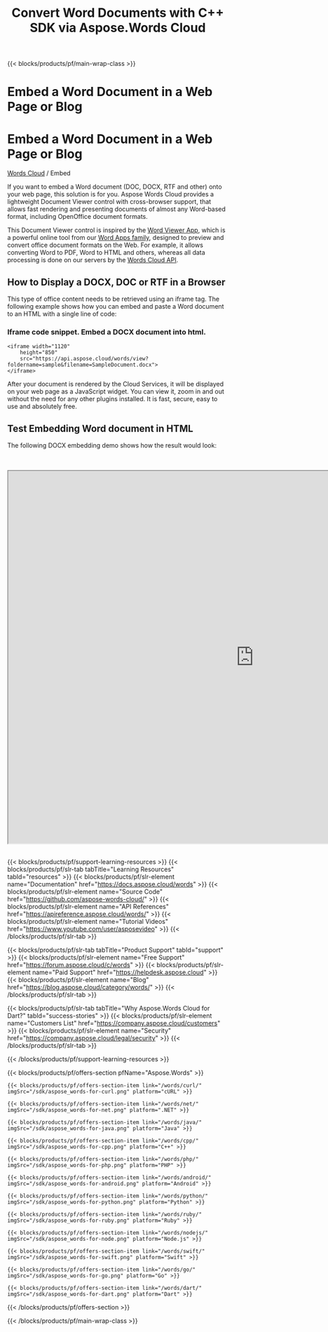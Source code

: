 ﻿---
title: Convert Word Documents with C++ SDK via Aspose.Words Cloud 
description: Create, edit, convert and split Word documents in the Cloud
weight: 20
url: /embed
---

{{< blocks/products/pf/main-wrap-class >}}
<div id="fh">
<div class="container">
<div class="row">
<h1>Embed a Word Document in a Web Page or Blog</h1>
</div>
</div>
</div>
<div class="wmh">
<div class="container">
<div class="row">
<h1>Embed a Word Document in a Web Page or Blog</h1>
</div>
</div>
</div>
<div id="fm" data-nosnippet="">
<div class="container">
<div class="row">
<p class="navbar-text"><a href="/words/family/">Words Cloud</a> / Embed</p>
</div>
</div>
</div>
<div class="wgray">
<div class="container">
<div class="row">
<div class="w">
<p>If you want to embed a Word document (DOC, DOCX, RTF and other) onto your web page, this solution is for you. Aspose Words Cloud provides a lightweight Document Viewer control with cross-browser support, that allows fast rendering and presenting documents of almost any Word-based format, including OpenOffice document formats.</p>
<p>This Document Viewer control is inspired by the <a href="https://products.aspose.app/words/viewer" target="_blank" rel="noopener noreferrer">Word Viewer App</a>, which is a powerful online tool from our <a href="https://products.aspose.app/words/family" target="_blank" rel="noopener noreferrer">Word Apps family</a>, designed to preview and convert office document formats on the Web. For example, it allows converting Word to PDF, Word to HTML and others, whereas all data processing is done on our servers by the <a href="https://apireference.aspose.cloud/words/" target="_blank" rel="noopener noreferrer">Words Cloud API</a>.</p>
<h2>How to Display a DOCX, DOC or RTF in a Browser</h2>
<p>This type of office content needs to be retrieved using an iframe tag. The following example shows how you can embed and paste a Word document to an HTML with a single line of code:</p>
<div class="codeblock nf" style="max-width: 850px;">
<h3>Iframe code snippet. Embed a DOCX document into html.</h3>
<pre data-nosnippet=""><code class="html hljs">&lt;iframe width="1120"
	height="850"
	src="https://api.aspose.cloud/words/view?foldername=sample&amp;filename=SampleDocument.docx"&gt;
&lt;/iframe&gt;</code></pre>
</div>
<p>After your document is rendered by the Cloud Services, it will be displayed on your web page as a JavaScript widget. You can view it, zoom in and out without the need for any other plugins installed. It is fast, secure, easy to use and absolutely free.</p>
<h2>Test Embedding Word document in HTML</h2>
<p>The following DOCX embedding demo shows how the result would look:</p>
<br /><br /> <iframe id="iframe-embed" class="iframe-embed" src="https://products.aspose.app/words/view?foldername=sample&amp;filename=SampleDocument.docx" width="1120" height="850">
</iframe> <br /><br /></div>
</div>
</div>


{{< blocks/products/pf/support-learning-resources >}}
{{< blocks/products/pf/slr-tab tabTitle="Learning Resources" tabId="resources" >}}
{{< blocks/products/pf/slr-element name="Documentation" href="https://docs.aspose.cloud/words" >}}
{{< blocks/products/pf/slr-element name="Source Code" href="https://github.com/aspose-words-cloud/" >}}
{{< blocks/products/pf/slr-element name="API References" href="https://apireference.aspose.cloud/words/" >}}
{{< blocks/products/pf/slr-element name="Tutorial Videos" href="https://www.youtube.com/user/asposevideo" >}}
{{< /blocks/products/pf/slr-tab >}}

{{< blocks/products/pf/slr-tab tabTitle="Product Support" tabId="support" >}}
{{< blocks/products/pf/slr-element name="Free Support" href="https://forum.aspose.cloud/c/words" >}}
{{< blocks/products/pf/slr-element name="Paid Support" href="https://helpdesk.aspose.cloud" >}}
{{< blocks/products/pf/slr-element name="Blog" href="https://blog.aspose.cloud/category/words/" >}}
{{< /blocks/products/pf/slr-tab >}}

{{< blocks/products/pf/slr-tab tabTitle="Why Aspose.Words Cloud for Dart?" tabId="success-stories" >}}
{{< blocks/products/pf/slr-element name="Customers List" href="https://company.aspose.cloud/customers" >}}
{{< blocks/products/pf/slr-element name="Security" href="https://company.aspose.cloud/legal/security" >}}
{{< /blocks/products/pf/slr-tab >}}

{{< /blocks/products/pf/support-learning-resources >}}

{{< blocks/products/pf/offers-section pfName="Aspose.Words" >}}

    {{< blocks/products/pf/offers-section-item link="/words/curl/" imgSrc="/sdk/aspose_words-for-curl.png" platform="cURL" >}}
	
    {{< blocks/products/pf/offers-section-item link="/words/net/" imgSrc="/sdk/aspose_words-for-net.png" platform=".NET" >}}
	
    {{< blocks/products/pf/offers-section-item link="/words/java/" imgSrc="/sdk/aspose_words-for-java.png" platform="Java" >}}
	
	{{< blocks/products/pf/offers-section-item link="/words/cpp/" imgSrc="/sdk/aspose_words-for-cpp.png" platform="C++" >}}
	
    {{< blocks/products/pf/offers-section-item link="/words/php/" imgSrc="/sdk/aspose_words-for-php.png" platform="PHP" >}}
	
	{{< blocks/products/pf/offers-section-item link="/words/android/" imgSrc="/sdk/aspose_words-for-android.png" platform="Android" >}}
	
    {{< blocks/products/pf/offers-section-item link="/words/python/" imgSrc="/sdk/aspose_words-for-python.png" platform="Python" >}}
	
    {{< blocks/products/pf/offers-section-item link="/words/ruby/" imgSrc="/sdk/aspose_words-for-ruby.png" platform="Ruby" >}}
	
    {{< blocks/products/pf/offers-section-item link="/words/nodejs/" imgSrc="/sdk/aspose_words-for-node.png" platform="Node.js" >}}
	
	{{< blocks/products/pf/offers-section-item link="/words/swift/" imgSrc="/sdk/aspose_words-for-swift.png" platform="Swift" >}}
	
	{{< blocks/products/pf/offers-section-item link="/words/go/" imgSrc="/sdk/aspose_words-for-go.png" platform="Go" >}}

    {{< blocks/products/pf/offers-section-item link="/words/dart/" imgSrc="/sdk/aspose_words-for-dart.png" platform="Dart" >}}
{{< /blocks/products/pf/offers-section >}}

{{< /blocks/products/pf/main-wrap-class >}}